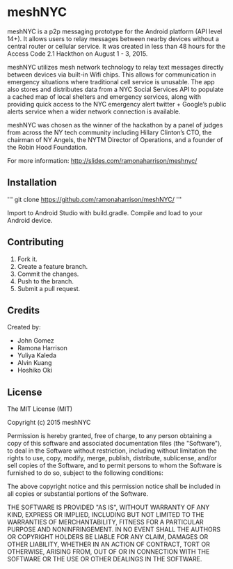 # meshNYC

meshNYC is a p2p messaging prototype for the Android platform (API level 14+). It allows users to relay messages between nearby devices without a central router or cellular service. It was created in less than 48 hours for the Access Code 2.1 Hackthon on August 1 - 3, 2015.

meshNYC utilizes mesh network technology to relay text messages directly between devices via built-in Wifi chips. This allows for communication in emergency situations where traditional cell service is unusable. The app also stores and distributes data from a NYC Social Services API to populate a cached map of local shelters and emergency services, along with providing quick access to the NYC emergency alert twitter + Google’s public alerts service when a wider network connection is available. 

meshNYC was chosen as the winner of the hackathon by a panel of judges from across the NY tech community including Hillary Clinton’s CTO, the chairman of NY Angels, the NYTM Director of Operations, and a founder of the Robin Hood Foundation.

For more information: http://slides.com/ramonaharrison/meshnyc/


## Installation

'''
git clone https://github.com/ramonaharrison/meshNYC/
'''

Import to Android Studio with build.gradle. Compile and load to your Android device.

## Contributing

1. Fork it.
2. Create a feature branch.
3. Commit the changes.
4. Push to the branch.
5. Submit a pull request.

## Credits

Created by:

 * John Gomez
 * Ramona Harrison
 * Yuliya Kaleda
 * Alvin Kuang
 * Hoshiko Oki

## License

The MIT License (MIT)

Copyright (c) 2015 meshNYC

Permission is hereby granted, free of charge, to any person obtaining a copy
of this software and associated documentation files (the "Software"), to deal
in the Software without restriction, including without limitation the rights
to use, copy, modify, merge, publish, distribute, sublicense, and/or sell
copies of the Software, and to permit persons to whom the Software is
furnished to do so, subject to the following conditions:

The above copyright notice and this permission notice shall be included in all
copies or substantial portions of the Software.

THE SOFTWARE IS PROVIDED "AS IS", WITHOUT WARRANTY OF ANY KIND, EXPRESS OR
IMPLIED, INCLUDING BUT NOT LIMITED TO THE WARRANTIES OF MERCHANTABILITY,
FITNESS FOR A PARTICULAR PURPOSE AND NONINFRINGEMENT. IN NO EVENT SHALL THE
AUTHORS OR COPYRIGHT HOLDERS BE LIABLE FOR ANY CLAIM, DAMAGES OR OTHER
LIABILITY, WHETHER IN AN ACTION OF CONTRACT, TORT OR OTHERWISE, ARISING FROM,
OUT OF OR IN CONNECTION WITH THE SOFTWARE OR THE USE OR OTHER DEALINGS IN THE
SOFTWARE.
